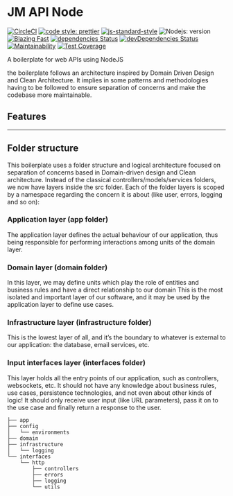 # JM API Node

[![CircleCI](https://circleci.com/gh/JungleMinds/JM_API-Boilerplate/tree/master.svg?style=shield&circle-token=296fc8427df847c138b554a24e0d06e8ece2d793)](https://circleci.com/gh/JungleMinds/JM_API-Boilerplate/tree/master)
[![code style: prettier](https://img.shields.io/badge/code_style-prettier-ff69b4.svg)](https://github.com/prettier/prettier)
[![js-standard-style](https://img.shields.io/badge/code%20style-standard-f3df49.svg)](http://standardjs.com)
![Nodejs: version](https://img.shields.io/badge/node-%3E%3D8-brightgreen.svg)
[![Blazing Fast](https://img.shields.io/badge/speed-blazing%20%F0%9F%94%A5-brightgreen.svg)](https://twitter.com/acdlite/status/974390255393505280)
[![dependencies Status](https://david-dm.org/JungleMinds/JM_API-Boilerplate/status.svg)](https://david-dm.org/JungleMinds/JM_API-Boilerplate)
[![devDependencies Status](https://david-dm.org/JungleMinds/JM_API-Boilerplate/dev-status.svg)](https://david-dm.org/JungleMinds/JM_API-Boilerplate?type=dev)
[![Maintainability](https://api.codeclimate.com/v1/badges/6650af2ec672c4005480/maintainability)](https://codeclimate.com/github/JungleMinds/JM_API-Boilerplate/maintainability)
[![Test Coverage](https://api.codeclimate.com/v1/badges/6650af2ec672c4005480/test_coverage)](https://codeclimate.com/github/JungleMinds/JM_API-Boilerplate/test_coverage)

A boilerplate for web APIs using NodeJS

the boilerplate follows an architecture inspired by Domain Driven Design and Clean Architecture. It implies in some patterns and methodologies having to be followed to ensure separation of concerns and make the codebase more maintainable.

## Features

---

## Folder structure

This boilerplate uses a folder structure and logical architecture focused on separation of concerns based in Domain-driven design and Clean architecture. Instead of the classical controllers/models/services folders, we now have layers inside the src folder. Each of the folder layers is scoped by a namespace regarding the concern it is about (like user, errors, logging and so on):

### Application layer (app folder)

The application layer defines the actual behaviour of our application, thus being responsible for performing interactions among units of the domain layer.

### Domain layer (domain folder)

In this layer, we may define units which play the role of entities and business rules and have a direct relationship to our domain
This is the most isolated and important layer of our software, and it may be used by the application layer to define use cases.

### Infrastructure layer (infrastructure folder)

This is the lowest layer of all, and it’s the boundary to whatever is external to our application: the database, email services, etc.

### Input interfaces layer (interfaces folder)

This layer holds all the entry points of our application, such as controllers, websockets, etc.
It should not have any knowledge about business rules, use cases, persistence technologies, and not even about other kinds of logic!
It should only receive user input (like URL parameters), pass it on to the use case and finally return a response to the user.

    ├── app
    ├── config
    │   └── environments
    ├── domain
    ├── infrastructure
    │   └── logging
    └── interfaces
        └── http
            ├── controllers
            ├── errors
            ├── logging
            └── utils
